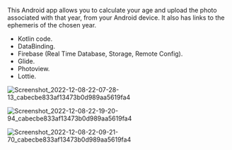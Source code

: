 This Android app allows you to calculate your age and upload the photo associated with that year, from your Android device. It also has links to the ephemeris of the chosen year.

- Kotlin code. 
- DataBinding.
- Firebase (Real Time Database, Storage, Remote Config).
- Glide.
- Photoview.
- Lottie.

![Screenshot_2022-12-08-22-07-28-13_cabecbe833af13473b0d989aa5619fa4](https://user-images.githubusercontent.com/37807677/206568828-cfd7f6eb-e785-41f4-a7b5-63b124b7e3aa.jpg)

![Screenshot_2022-12-08-22-19-20-94_cabecbe833af13473b0d989aa5619fa4](https://user-images.githubusercontent.com/37807677/206569927-d05a8ac5-dd8b-42ed-a779-f51751ed092f.jpg)


![Screenshot_2022-12-08-22-09-21-70_cabecbe833af13473b0d989aa5619fa4](https://user-images.githubusercontent.com/37807677/206568523-2bb5579d-02d7-4e99-b584-db18501f4fb6.jpg)
